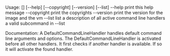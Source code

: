 Usage: [<subcommand>] [--help] [--copyright] [--version] [--list]
	--help       print this help message
	--copyright  print the copyrights
	--version    print the version for the image and the vm
	--list       list a description of all active command line handlers
	<subcommand> a valid subcommand in --list
	
Documentation:
A DefaultCommandLineHandler handles default command line arguments and options.
The DefaultCommandLineHandler is activated before all other handlers. 
It first checks if another handler is available. If so it will activate the found handler.